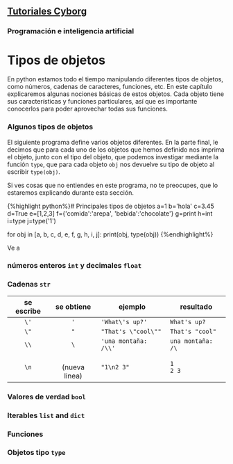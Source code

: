 ## [Tutoriales Cyborg](home.html) 
### Programación e inteligencia artificial

# Tipos de objetos
En python estamos todo el tiempo manipulando diferentes tipos de objetos, como números, cadenas de caracteres, funciones, etc. En este capítulo explicaremos algunas nociones básicas de estos objetos. Cada objeto tiene sus características y funciones particulares, así que es importante conocerlos para poder aprovechar todas sus funciones.


### Algunos tipos de objetos 
El siguiente programa define varios objetos diferentes. En la parte final, le decimos que para cada uno de los objetos que hemos definido nos imprima el objeto, junto con el tipo del objeto, que podemos investigar mediante la función `type`, que para cada objeto `obj` nos devuelve su tipo de objeto al escribir `type(obj)`.

Si ves cosas que no entiendes en este programa, no te preocupes, que lo estaremos explicando durante esta sección. 

{%highlight python%}# Principales tipos de objetos
a=1
b='hola'
c=3.45
d=True
e=[1,2,3]
f={'comida':'arepa', 'bebida':'chocolate'}
g=print
h=int
i=type
j=type('1')


for obj in [a, b, c, d, e, f, g, h, i, j]:
    print(obj, type(obj))
{%endhighlight%}

Ve a 




### números enteros `int` y decimales `float`






### Cadenas `str`


| se escribe     |  se obtiene      | ejemplo              | resultado     |
|:--------------:|:----------------:|----------------------|---------------|
|   `\'`         | `'`              | `'What\'s up?'`      | `What's up?`    |
|   `\"`         | `"`              | `"That's \"cool\""`  | `That's "cool"` |
|   `\\`         | `\`              | `'una montaña: /\\'` | `una montaña: /\` |
|   `\n`         | <br> (nueva linea)  | `"1\n2 3"`        | `1`  <br> `2 3`   |


### Valores de verdad `bool`


### Iterables `list` and `dict`

### Funciones

### Objetos tipo `type`